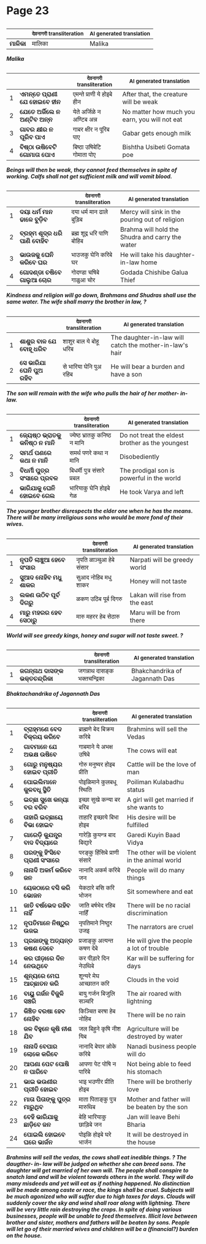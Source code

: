 # Page 23
## 
| | <sub>देवनागरी transliteration</sub> | <sub>AI generated translation</sub> |
| --- | --- | ---|
| **ମାଳିକା** | मालिका | Malika | <!-- Block 8 -->
<!-- Section [8],  -->
<!-- Placeholder for translation. Place text between the underscores(_) and with no leading or trailing spaces. -->
**_Malika_**


## 
| | | <sub>देवनागरी transliteration</sub> | <sub>AI generated translation</sub> |
| --- | --- | --- | ---|
| 1 | **ଏମନ୍ତେ ପ୍ରାଣୀ ଯେ ହୋଇବେ ହୀନ** | एमन्ते प्राणी ये होइबे हीन | After that, the creature will be weak | <!-- Block 1 -->
| 2 | **ଯେତେ ଅର୍ଜିଲେ ନ ଅଣ୍ଟିବ ଅନ୍ନ** | येते अर्जिळे न अण्टिब अन्न | No matter how much you earn, you will not eat | <!-- Block 9 -->
| 3 | **ଗାବର କ୍ଷୀର ନ ପୂରିବ ପାଏ** | गाबर क्षीर न पूरिब पाए | Gabar gets enough milk | <!-- Block 1 -->
| 4 | **ବିଷ୍ଠା ଉଷିବେଟି ଗୋମାତା ପୋଏ** | बिष्ठा उषिबेटि गोमाता पोए | Bishtha Usibeti Gomata poe | <!-- Block 9 -->
<!-- Section [1], [9],  -->
<!-- Placeholder for translation. Place text between the underscores(_) and with no leading or trailing spaces. -->
**_Beings will then be weak, they cannot feed themselves in spite of working. Calfs shall not get sufficient milk and will vomit blood._**


## 
| | | <sub>देवनागरी transliteration</sub> | <sub>AI generated translation</sub> |
| --- | --- | --- | ---|
| 1 | **ଦୟା ଧର୍ମ ମାନ ଢାଳେ ବୁଡ଼ିବ** | दया धर्म मान ढाले बुड़िब | Mercy will sink in the pouring out of religion | <!-- Block 2 -->
| 2 | **ବ୍ରହ୍ମ ଶୂଦ୍ର ଧରି ପାଣି ବୋହିବ** | ब्रह्म शूद्र धरि पाणि बोहिब | Brahma will hold the Shudra and carry the water | <!-- Block 7 -->
| 3 | **ଭାଉଜକୁ ଘେନି କରିବେ ଘର** | भाउजकु घेनि करिबे घर | He will take his daughter-in-law home | <!-- Block 2 -->
| 4 | **ଗୋଦଣ୍ଡା ଚଷିବେ ଗାଲୁଆ ଚୋର** | गोदण्डा चषिबे गाळुआ चोर | Godada Chishibe Galua Thief | <!-- Block 7 -->
<!-- Section [2], [7],  -->
<!-- Placeholder for translation. Place text between the underscores(_) and with no leading or trailing spaces. -->
**_Kindness and religion will go down, Brahmans and Shudras shall use the same water. The wife shall marry the brother in law, ?_**


## 
| | | <sub>देवनागरी transliteration</sub> | <sub>AI generated translation</sub> |
| --- | --- | --- | ---|
| 1 | **ଶାଶୁର ବାଳ ଯେ ବୋହୂ ଧରିବ** | शाशुर बाल ये बोहू धरिब | The daughter-in-law will catch the mother-in-law&#39;s hair | <!-- Block 3 -->
| 2 | **ସେ ଭାରିଯା ଘେନି ପୁଅ ରହିବ** | से भारिया घेनि पुअ रहिब | He will bear a burden and have a son | <!-- Block 11 -->
<!-- Section [3], [11],  -->
<!-- Placeholder for translation. Place text between the underscores(_) and with no leading or trailing spaces. -->
**_The son will remain with the wife who pulls the hair of her mother- in- law._**


## 
| | | <sub>देवनागरी transliteration</sub> | <sub>AI generated translation</sub> |
| --- | --- | --- | ---|
| 1 | **ଜ୍ୟେଷ୍ଠ ଭ୍ରାତକୁ କନିଷ୍ଠ ନ ମାନି** | ज्येष्ठ भ्रातकु कनिष्ठ न मानि | Do not treat the eldest brother as the youngest | <!-- Block 4 -->
| 2 | **ସମର୍ଥ ପଣରେ କଥା ନ ମାନି** | समर्थ पणरे कथा न मानि | Disobediently | <!-- Block 10 -->
| 3 | **ବିଧର୍ମୀ ପୁତ୍ର ସଂସାରେ ପ୍ରବଳ** | बिधर्मी पुत्र संसारे प्रबल | The prodigal son is powerful in the world | <!-- Block 4 -->
| 4 | **ଭାରିଯାକୁ ଘେନି ହୋଇବେ ଗେଲ** | भारियाकु घेनि होइबे गेळ | He took Varya and left | <!-- Block 10 -->
<!-- Section [4], [10],  -->
<!-- Placeholder for translation. Place text between the underscores(_) and with no leading or trailing spaces. -->
**_The younger brother disrespects the elder one when he has the means. There will be many irreligious sons who would be more fond of their wives._**


## 
| | | <sub>देवनागरी transliteration</sub> | <sub>AI generated translation</sub> |
| --- | --- | --- | ---|
| 1 | **ନୃପତି ଲାଞ୍ଚୁଆ ହେବେ ସଂସାର** | नृपति ळाञ्चुआ हेबे संसार | Narpati will be greedy world | <!-- Block 12 -->
| 2 | **ସୁଆଦ ନୋହିବ ମଧୁ ଶାକର** | सुआद नोहिब मधु शाकर | Honey will not taste | <!-- Block 13 -->
| 3 | **ଲକଣ ଉଠିବ ପୂର୍ବ ଦିଗରୁ** | ळकण उठिब पूर्ब दिगरु | Lakan will rise from the east | <!-- Block 13 -->
| 4 | **ମାରୁ ମହରର ହେବ ସେଠାରୁ** | मारु महरर हेब सेठारु | Maru will be from there | <!-- Block 13 -->
<!-- Section [12], [13],  -->
<!-- Placeholder for translation. Place text between the underscores(_) and with no leading or trailing spaces. -->
**_World will see greedy kings, honey and sugar will not taste sweet. ?_**


## 
| | | <sub>देवनागरी transliteration</sub> | <sub>AI generated translation</sub> |
| --- | --- | --- | ---|
| 1 | **ଜଗନ୍ନାଥ ଦାସଙ୍କ ଭକ୍ତଚନ୍ଦ୍ରିକା** | जगन्नाथ दासङ्क भक्तचन्द्रिका | Bhakchandrika of Jagannath Das | <!-- Block 5 -->
<!-- Section [5],  -->
<!-- Placeholder for translation. Place text between the underscores(_) and with no leading or trailing spaces. -->
**_Bhaktachandrika of Jagannath Das_**


## 
| | | <sub>देवनागरी transliteration</sub> | <sub>AI generated translation</sub> |
| --- | --- | --- | ---|
| 1 | **ବ୍ରାହ୍ମଣେ ବେଦ ବିକ୍ରୟ କରିବେ** | ब्राह्मणे बेद बिक्रय करिबे | Brahmins will sell the Vedas | <!-- Block 6 -->
| 2 | **ଗାବମାନେ ଯେ ଅଭକ୍ଷ ଉଷିବେ** | गाबमाने ये अभक्ष उषिबे | The cows will eat | <!-- Block 14 -->
| 3 | **ଗୋରୁ ମନୁଷ୍ୟର ହୋଇବ ପ୍ରୀତି** | गोरु मनुष्यर होइब प्रीति | Cattle will be the love of man | <!-- Block 6 -->
| 4 | **ପୋଇଲିମାନେ କୁଳବଧୂ ସ୍ଥିତି** | पोइळिमाने कुलबधू स्थिति | Poiliman Kulabadhu status | <!-- Block 14 -->
| 5 | **ଇଚ୍ଛା ସୁଖେ କନ୍ୟା ବର ବରିବ** | इच्छा सुखे कन्या बर बरिब | A girl will get married if she wants to | <!-- Block 6 -->
| 6 | **ତାହାରି ଇଚ୍ଛାୟେ ବିଭା ହୋଇବ** | ताहारि इच्छाये बिभा होइब | His desire will be fulfilled | <!-- Block 15 -->
| 7 | **ଗାରେଡ଼ି କୁଯନ୍ତ୍ର ବାଦ ବିଦ୍ୟାରେ** | गारेड़ि कुयन्त्र बाद बिद्यारे | Garedi Kuyin Baad Vidya | <!-- Block 6 -->
| 8 | **ପରଙ୍କୁ ହିଂସିବେ ପ୍ରାଣୀ ସଂସାରେ** | परङ्कु हिंसिबे प्राणी संसारे | The other will be violent in the animal world | <!-- Block 16 -->
| 9 | **ନାନାଦି ଅକର୍ମ କରିବେ ଜନ** | नानादि अकर्म करिबे जन | People will do many things | <!-- Block 6 -->
| 10 | **ୟେକଠାରେ ବସି କରି ଭୋଜନ** | येकठारे बसि करि भोजन | Sit somewhere and eat | <!-- Block 16 -->
| 11 | **ଜାତି ବର୍ଷଭେଦ ରହିବ ନାହିଁ** | जाति बर्षभेद रहिब नाहिँ | There will be no racial discrimination | <!-- Block 6 -->
| 12 | **ନୃପତିମାନେ ନିଷ୍ଠୁର ଉଜଇ** | नृपतिमाने निष्ठुर उजइ | The narrators are cruel | <!-- Block 16 -->
| 13 | **ପ୍ରଜାଙ୍କୁ ଅତ୍ୟନ୍ତ କଷଣ ଦେବେ** | प्रजाङ्कु अत्यन्त कषण देबे | He will give the people a lot of trouble | <!-- Block 6 -->
| 14 | **କର ପୀଡ଼ାରେ ଦିନ ନେଉଥିବେ** | कर पीड़ारे दिन नेउथिबे | Kar will be suffering for days | <!-- Block 16 -->
| 15 | **ଶୂନ୍ୟରେ ମେଘ ଆଚ୍ଛାତନ କରି** | शून्यरे मेघ आच्छातन करि | Clouds in the void | <!-- Block 6 -->
| 16 | **ବାୟୁ ଗର୍ଜନ ବିଜୁଳି ସଞ୍ଚରି** | बायु गर्जन बिजुलि सञ्चरि | The air roared with lightning | <!-- Block 16 -->
| 17 | **କିଞ୍ଚିତ ବରଷା ହେବ ନୋହିବ** | किञ्चित बरषा हेब नोहिब | There will be no rain | <!-- Block 6 -->
| 18 | **ଜଳ ବିହୁନେ କୃଷି ନୀଶ ଯିବ** | जल बिहुने कृषि नीश यिब | Agriculture will be destroyed by water | <!-- Block 16 -->
| 19 | **ନାନାଦି ବେପାର ଲୋକେ କରିବେ** | नानादि बेपार ळोके करिबे | Nanadi business people will do | <!-- Block 6 -->
| 20 | **ଆପଣା ପେଟ ପୋଷି ନ ପାରିବେ** | आपणा पेट पोषि न पारिबे | Not being able to feed his stomach | <!-- Block 16 -->
| 21 | **ଭାଇ ଭଉଣୀର ପ୍ରୀତି ହୋଇବ** | भाइ भउणीर प्रीति होइब | There will be brotherly love | <!-- Block 6 -->
| 22 | **ମାତା ପିତାଙ୍କୁ ପୁତ୍ର ମାରୁଥିବ** | माता पिताङ्कु पुत्र मारुथिब | Mother and father will be beaten by the son | <!-- Block 16 -->
| 23 | **ବେହି ଭାରିଯାକୁ ଛାଡ଼ିବେ ଜନ** | बेहि भारियाकु छाड़िबे जन | Jan will leave Behi Bharia | <!-- Block 6 -->
| 24 | **ପୋଇଲି ହୋଇବେ ଘରେ ଭାର୍ଜନ** | पोइळि होइबे घरे भार्जन | It will be destroyed in the house | <!-- Block 17 -->
<!-- Section [6], [14,15,16,17],  -->
<!-- Placeholder for translation. Place text between the underscores(_) and with no leading or trailing spaces. -->
**_Brahmins will sell the vedas, the cows shall eat inedible things. ? The daugther- in- law will be judged on whether she can breed sons. The daughter will get married of her own will. The people shall conspire to snatch land and will be violent towards others in the world. They will do many misdeeds and yet will eat as if nothing happened. No distinction will be made among caste or race, the kings shall be cruel. Subjects will be much agonized who will suffer due to high taxes for days. Clouds will suddenly cover the sky and wind shall roar along with lightning. There will be very little rain destroying the crops. In spite of doing various businesses, people will be unable to feed themselves. Illicit love between brother and sister, mothers and fathers will be beaten by sons. People will let go of their married wives and children will be a (financial?) burden on the house._**
